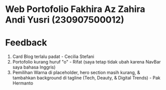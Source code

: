 # Web Portofolio Fakhira Az Zahira Andi Yusri (230907500012)

# Feedback 
1. Card Blog terlalu padat - Cecilia Stefani
2. Portofolio kurang huruf "o" - Rifat (saya tetap tidak ubah karena NavBar saya bahasa Inggris)
3. Pemilihan Warna di placeholder, hero section masih kurang, & tambahkan background di tagline (Tech, Deauty, & Digital Trends) - Pak Hermanto
